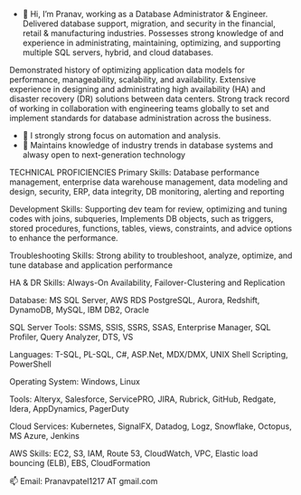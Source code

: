 - 👋 Hi, I’m Pranav, working as a Database Administrator & Engineer. Delivered database support, migration, and security in the financial, retail & manufacturing industries. 
Possesses strong knowledge of and experience in administrating, maintaining, optimizing, and supporting multiple SQL servers, hybrid, and cloud databases. 

Demonstrated history of optimizing application data models for performance, manageability, scalability, and availability. 
Extensive experience in designing and administrating high availability (HA) and disaster recovery (DR) solutions between data centers. 
Strong track record of working in collaboration with engineering teams globally to set and implement standards for database administration across the business.

- 👀 I strongly strong focus on automation and analysis. 
- 🌱 Maintains knowledge of industry trends in database systems and alwasy open to next-generation technology 

TECHNICAL PROFICIENCIES
Primary Skills: Database performance management, enterprise data warehouse management, data modeling and design, security, ERP, data integrity, DB monitoring, alerting and reporting

Development Skills: Supporting dev team for review, optimizing and tuning codes with joins, subqueries, Implements DB objects, such as triggers, stored procedures, functions, tables, views, constraints, and advice options to enhance the performance. 

Troubleshooting Skills: Strong ability to troubleshoot, analyze, optimize, and tune database and application performance

HA & DR Skills: Always-On Availability, Failover-Clustering and Replication

Database: MS SQL Server, AWS RDS PostgreSQL, Aurora, Redshift, DynamoDB, MySQL, IBM DB2, Oracle

SQL Server Tools: SSMS, SSIS, SSRS, SSAS, Enterprise Manager, SQL Profiler, Query Analyzer, DTS, VS

Languages: T-SQL, PL-SQL, C#, ASP.Net, MDX/DMX, UNIX Shell Scripting, PowerShell

Operating System: Windows, Linux

Tools: Alteryx, Salesforce, ServicePRO, JIRA, Rubrick, GitHub, Redgate, Idera, AppDynamics, PagerDuty

Cloud Services: Kubernetes, SignalFX, Datadog, Logz, Snowflake, Octopus, MS Azure, Jenkins

AWS Skills: EC2, S3, IAM, Route 53, CloudWatch, VPC, Elastic load bouncing (ELB), EBS, CloudFormation

📫 Email: Pranavpatel1217 AT gmail.com

<!---
PranavDBA/PranavDBA is a ✨ special ✨ repository because its `README.md` (this file) appears on your GitHub profile.
You can click the Preview link to take a look at your changes.
--->
